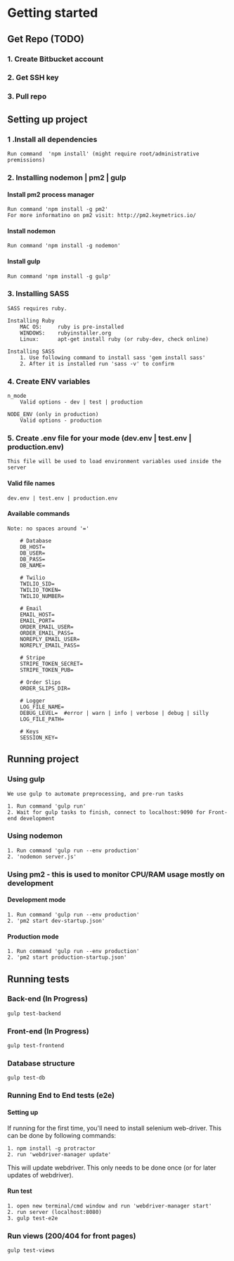 # Getting started
## Get Repo (TODO)
### 1. Create Bitbucket account
### 2. Get SSH key
### 3. Pull repo

## Setting up project
### 1 .Install all dependencies
	Run command  'npm install' (might require root/administrative premissions)

### 2. Installing nodemon | pm2 | gulp
#### Install pm2 process manager
	Run command 'npm install -g pm2'
	For more informatino on pm2 visit: http://pm2.keymetrics.io/

#### Install nodemon
	Run command 'npm install -g nodemon'

#### Install gulp
	Run command 'npm install -g gulp'

### 3. Installing SASS
	SASS requires ruby.

	Installing Ruby
		MAC OS:  	ruby is pre-installed
		WINDOWS:	rubyinstaller.org
		Linux:		apt-get install ruby (or ruby-dev, check online)

	Installing SASS
		1. Use following command to install sass 'gem install sass'
		2. After it is installed run 'sass -v' to confirm
	

### 4. Create ENV variables 
	n_mode
		Valid options - dev | test | production
	
	NODE_ENV (only in production)
		Valid options - production

### 5. Create .env file for your mode (dev.env | test.env | production.env)
	This file will be used to load environment variables used inside the server
#### Valid file names
	dev.env | test.env | production.env

#### Available commands
	Note: no spaces around '='

		# Database
		DB_HOST=
		DB_USER=
		DB_PASS=
		DB_NAME=

		# Twilio
		TWILIO_SID=
		TWILIO_TOKEN=
		TWILIO_NUMBER=

		# Email
		EMAIL_HOST=
		EMAIL_PORT=
		ORDER_EMAIL_USER=
		ORDER_EMAIL_PASS=
		NOREPLY_EMAIL_USER=
		NOREPLY_EMAIL_PASS=

		# Stripe
		STRIPE_TOKEN_SECRET=
		STRIPE_TOKEN_PUB=
		
		# Order Slips
		ORDER_SLIPS_DIR=
		
		# Logger
		LOG_FILE_NAME=
		DEBUG_LEVEL=  #error | warn | info | verbose | debug | silly 
		LOG_FILE_PATH=

		# Keys
		SESSION_KEY=

## Running project
### Using gulp
	We use gulp to automate preprocessing, and pre-run tasks

	1. Run command 'gulp run'
	2. Wait for gulp tasks to finish, connect to localhost:9090 for Front-end development

### Using nodemon
	1. Run command 'gulp run --env production'
	2. 'nodemon server.js'

### Using pm2 - this is used to monitor CPU/RAM usage mostly on development
#### Development mode
	1. Run command 'gulp run --env production'
	2. 'pm2 start dev-startup.json'
#### Production mode
	1. Run command 'gulp run --env production'
	2. 'pm2 start production-startup.json'


## Running tests 
### Back-end (In Progress)
	gulp test-backend

### Front-end (In Progress)
	gulp test-frontend

### Database structure
	gulp test-db

### Running End to End tests (e2e)
#### Setting up 
If running for the first time, you'll need to install selenium web-driver. This can be done by following commands:

	1. npm install -g protractor
	2. run 'webdriver-manager update'

This will update webdriver. This only needs to be done once (or for later updates of webdriver).

#### Run test
	1. open new terminal/cmd window and run 'webdriver-manager start'
	2. run server (localhost:8080)
	3. gulp test-e2e

### Run views (200/404 for front pages)
	gulp test-views